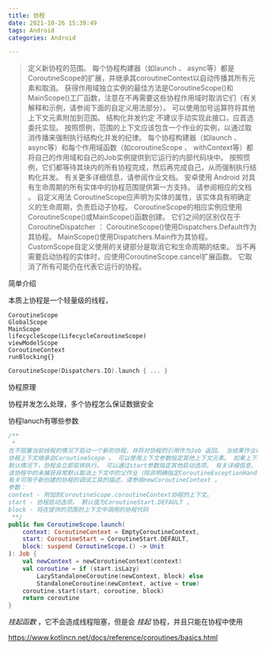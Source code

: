 ```yaml
---
title: 协程
date: 2021-10-26 15:39:49
tags: Android
categories: Android

---
```


> 定义新协程的范围。 每个协程构建器（如launch 、 async等）都是CoroutineScope的扩展，并继承其coroutineContext以自动传播其所有元素和取消。
> 获得作用域独立实例的最佳方法是CoroutineScope()和MainScope()工厂函数，注意在不再需要这些协程作用域时取消它们（有关解释和示例，请参阅下面的自定义用法部分）。
> 可以使用加号运算符将其他上下文元素附加到范围。
> 结构化并发约定
> 不建议手动实现此接口，应首选委托实现。 按照惯例，范围的上下文应该包含一个作业的实例，以通过取消传播来强制执行结构化并发的纪律。
> 每个协程构建器（如launch 、 async等）和每个作用域函数（如coroutineScope 、 withContext等）都将自己的作用域和自己的Job实例提供到它运行的内部代码块中。 按照惯例，它们都等待其块内的所有协程完成，然后再完成自己，从而强制执行结构化并发。 有关更多详细信息，请参阅作业文档。
> 安卓使用
> Android 对具有生命周期的所有实体中的协程范围提供第一方支持。 请参阅相应的文档 。
> 自定义用法
> CoroutineScope应声明为实体的属性，该实体具有明确定义的生命周期，负责启动子协程。 CoroutineScope的相应实例应使用CoroutineScope()或MainScope()函数创建。 它们之间的区别仅在于CoroutineDispatcher ：
> CoroutineScope()使用Dispatchers.Default作为其协程。
> MainScope()使用Dispatchers.Main作为其协程。
> CustomScope自定义使用的关键部分是取消它和生命周期的结束。 当不再需要启动协程的实体时，应使用CoroutineScope.cancel扩展函数。 它取消了所有可能仍在代表它运行的协程。

简单介绍

本质上协程是一个轻量级的线程，

```
CoroutineScope
GlobalScope
MainScope
lifecycleScope(LifecycleCoroutineScope)
viewModelScope
CoroutineContext
runBlocking{}
```

```kotlin
CoroutineScope(Dispatchers.IO).launch { ... }
```

协程原理

协程并发怎么处理，多个协程怎么保证数据安全

协程lanuch有哪些参数

```kotlin
/**
 *
在不阻塞当前线程的情况下启动一个新的协程，并将对协程的引用作为Job 返回。 当结果作业被取消时，协同程序被取消。
协程上下文继承自CoroutineScope 。 可以使用上下文参数指定其他上下文元素。 如果上下文没有任何调度程序或任何其他ContinuationInterceptor ，则使用Dispatchers.Default 。 父作业也从CoroutineScope继承，但也可以用相应的上下文元素覆盖。
默认情况下，协程会立即安排执行。 可以通过start参数指定其他启动选项。 有关详细信息，请参阅CoroutineStart 。 一个可选的启动参数可以设置为CoroutineStart.LAZY以延迟启动协程。 在这种情况下，协程Job以新状态创建。 它可以用start函数显式启动，并在第一次调用join 时隐式启动。
该协程中的未捕获异常默认取消上下文中的父作业（除非明确指定CoroutineExceptionHandler ），这意味着当launch与另一个协程的上下文一起使用时，任何未捕获的异常都会导致父协程的取消。
有关可用于新创建的协程的调试工具的描述，请参阅newCoroutineContext 。
参数：
context - 附加到CoroutineScope.coroutineContext协程的上下文。
start - 协程启动选项。 默认值为CoroutineStart.DEFAULT 。
block - 将在提供的范围的上下文中调用的协程代码
 **/
public fun CoroutineScope.launch(
    context: CoroutineContext = EmptyCoroutineContext,
    start: CoroutineStart = CoroutineStart.DEFAULT,
    block: suspend CoroutineScope.() -> Unit
): Job {
    val newContext = newCoroutineContext(context)
    val coroutine = if (start.isLazy)
        LazyStandaloneCoroutine(newContext, block) else
        StandaloneCoroutine(newContext, active = true)
    coroutine.start(start, coroutine, block)
    return coroutine
}
```





*挂起函数* ，它不会造成线程阻塞，但是会 *挂起* 协程，并且只能在协程中使用

https://www.kotlincn.net/docs/reference/coroutines/basics.html
